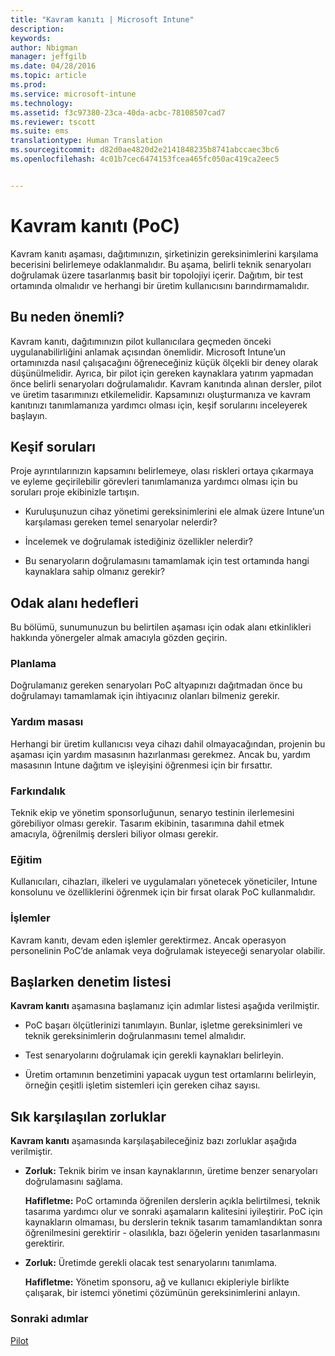 ```yaml
---
title: "Kavram kanıtı | Microsoft Intune"
description: 
keywords: 
author: Nbigman
manager: jeffgilb
ms.date: 04/28/2016
ms.topic: article
ms.prod: 
ms.service: microsoft-intune
ms.technology: 
ms.assetid: f3c97380-23ca-40da-acbc-78108507cad7
ms.reviewer: tscott
ms.suite: ems
translationtype: Human Translation
ms.sourcegitcommit: d82d0ae4820d2e2141848235b8741abccaec3bc6
ms.openlocfilehash: 4c01b7cec6474153fcea465fc050ac419ca2eec5


---
```


# Kavram kanıtı (PoC)
Kavram kanıtı aşaması, dağıtımınızın, şirketinizin gereksinimlerini karşılama becerisini belirlemeye odaklanmalıdır. Bu aşama, belirli teknik senaryoları doğrulamak üzere tasarlanmış basit bir topolojiyi içerir.  Dağıtım, bir test ortamında olmalıdır ve herhangi bir üretim kullanıcısını barındırmamalıdır.

## Bu neden önemli?
Kavram kanıtı, dağıtımınızın pilot kullanıcılara geçmeden önceki uygulanabilirliğini anlamak açısından önemlidir. Microsoft Intune’un ortamınızda nasıl çalışacağını öğreneceğiniz küçük ölçekli bir deney olarak düşünülmelidir. Ayrıca, bir pilot için gereken kaynaklara yatırım yapmadan önce belirli senaryoları doğrulamalıdır. Kavram kanıtında alınan dersler, pilot ve üretim tasarımınızı etkilemelidir.
Kapsamınızı oluşturmanıza ve kavram kanıtınızı tanımlamanıza yardımcı olması için, keşif sorularını inceleyerek başlayın.

## Keşif soruları
Proje ayrıntılarınızın kapsamını belirlemeye, olası riskleri ortaya çıkarmaya ve eyleme geçirilebilir görevleri tanımlamanıza yardımcı olması için bu soruları proje ekibinizle tartışın.

-   Kuruluşunuzun cihaz yönetimi gereksinimlerini ele almak üzere Intune’un karşılaması gereken temel senaryolar nelerdir?

-   İncelemek ve doğrulamak istediğiniz özellikler nelerdir?

-   Bu senaryoların doğrulamasını tamamlamak için test ortamında hangi kaynaklara sahip olmanız gerekir?

## Odak alanı hedefleri
Bu bölümü, sunumunuzun bu belirtilen aşaması için odak alanı etkinlikleri hakkında yönergeler almak amacıyla gözden geçirin.

### Planlama
Doğrulamanız gereken senaryoları PoC altyapınızı dağıtmadan önce bu doğrulamayı tamamlamak için ihtiyacınız olanları bilmeniz gerekir.

### Yardım masası
Herhangi bir üretim kullanıcısı veya cihazı dahil olmayacağından, projenin bu aşaması için yardım masasının hazırlanması gerekmez. Ancak bu, yardım masasının Intune dağıtım ve işleyişini öğrenmesi için bir fırsattır.

### Farkındalık
Teknik ekip ve yönetim sponsorluğunun, senaryo testinin ilerlemesini görebiliyor olması gerekir. Tasarım ekibinin, tasarımına dahil etmek amacıyla, öğrenilmiş dersleri biliyor olması gerekir.

### Eğitim
Kullanıcıları, cihazları, ilkeleri ve uygulamaları yönetecek yöneticiler, Intune konsolunu ve özelliklerini öğrenmek için bir fırsat olarak PoC kullanmalıdır.

### İşlemler
Kavram kanıtı, devam eden işlemler gerektirmez. Ancak operasyon personelinin PoC’de anlamak veya doğrulamak isteyeceği senaryolar olabilir.

## Başlarken denetim listesi
**Kavram kanıtı** aşamasına başlamanız için adımlar listesi aşağıda verilmiştir.

-   PoC başarı ölçütlerinizi tanımlayın. Bunlar, işletme gereksinimleri ve teknik gereksinimlerin doğrulanmasını temel almalıdır.

-   Test senaryolarını doğrulamak için gerekli kaynakları belirleyin.

-   Üretim ortamının benzetimini yapacak uygun test ortamlarını belirleyin, örneğin çeşitli işletim sistemleri için gereken cihaz sayısı.

## Sık karşılaşılan zorluklar
**Kavram kanıtı** aşamasında karşılaşabileceğiniz bazı zorluklar aşağıda verilmiştir.

-   **Zorluk:** Teknik birim ve insan kaynaklarının, üretime benzer senaryoları doğrulamasını sağlama.

    **Hafifletme:** PoC ortamında öğrenilen derslerin açıkla belirtilmesi, teknik tasarıma yardımcı olur ve sonraki aşamaların kalitesini iyileştirir. PoC için kaynakların olmaması, bu derslerin teknik tasarım tamamlandıktan sonra öğrenilmesini gerektirir - olasılıkla, bazı öğelerin yeniden tasarlanmasını gerektirir.

-   **Zorluk:** Üretimde gerekli olacak test senaryolarını tanımlama.

    **Hafifletme:** Yönetim sponsoru, ağ ve kullanıcı ekipleriyle birlikte çalışarak, bir istemci yönetimi çözümünün gereksinimlerini anlayın.

### Sonraki adımlar
[Pilot](pilot.md)



<!--HONumber=Jun16_HO4-->


